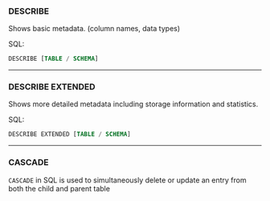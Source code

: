 
### DESCRIBE

Shows basic metadata. (column names, data types)

SQL:
```sql
DESCRIBE [TABLE / SCHEMA]
```

---
### DESCRIBE EXTENDED

Shows more detailed metadata including storage information and statistics.

SQL:
```sql
DESCRIBE EXTENDED [TABLE / SCHEMA]
```

---
### CASCADE

`CASCADE` in SQL is used to simultaneously delete or update an entry from both the child and parent table

